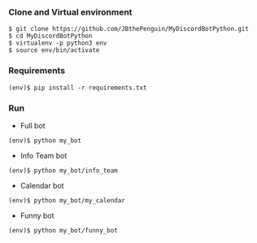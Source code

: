 ### Clone and Virtual environment
```shell
$ git clone https://github.com/JBthePenguin/MyDiscordBotPython.git
$ cd MyDiscordBotPython
$ virtualenv -p python3 env
$ source env/bin/activate
```

### Requirements
```shell
(env)$ pip install -r requirements.txt
```

### Run
- Full bot
```shell
(env)$ python my_bot
```
- Info Team bot
```shell
(env)$ python my_bot/info_team
```
- Calendar bot
```shell
(env)$ python my_bot/my_calendar
```
- Funny bot
```shell
(env)$ python my_bot/funny_bot
```
